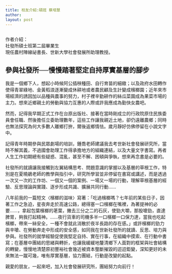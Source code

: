 ```yaml
---
title: 校友介紹:碩班 蔡培慧
author: 
layout: post
---
```


<span class="image right"><img src="{{ 'assets/images/alumni/cai01.jpg' | relative_url }}" alt="" /></span>

作者介紹：   
社發所碩士班第二屆畢業生  
現任農村陣線祕書長、世新大學社會發展所助理教授。
 	
## 參與社發所──慢慢踏著堅定自持厚實基層的腳步

我是一個鄉下人，想起小時候阿公插秧種田、自行育苗的細緻；以及政府水田轉作使得青翠綠地、金黃稻浪逐漸變成休耕地或者農民顧及生計變成檳榔園；近年來市 場經濟的誘因加以品種與農事的努力，村子裡辛勤耕作的絲瓜菜園成為果菜市場的主力。想來近鄉親土的勞動與協力互惠的人際或許我應成為勤快女農吧。 

然而，記得我早期正式工作在台原出版社、接著在當時剛成立的行政院原住民族委員會任職、然後擔任立委助理數年，這些工作讓我親近土地，卻仍遠離農鄉；同時也無法探究為何大多數人離鄉打拚，爾後返鄉情怯。歲月靜好仿佛停留在小說文字中。 

記得青年時期參與民眾劇場的培訓，鍾喬老師建議我去考世新社會發展研究所，當時不解其義，不過國會助理工作得承擔地方的組織連結，以及大量文字書寫。再者人生工作初期總有些疑惑、混亂，甚至不解、困頓與爭執，想來再念書是必要的。 

社發所的就讀讓我接觸到左翼結構思考、問題意識的掌握以及基層的草根工作，特別是在夏曉鵑老師的教學與指引中，研究所學習並非停留在書寫或講述，而是透過 一次又一次的工作坊、一個又一個的案例、一場又一場的行動，理解草根基層的經驗、反思理論與實踐、逐步形成共識、擴展共同行動……

八年前我的一篇短文〈檳榔的滋味〉寫著：「吃過檳榔嗎？七年前的某些日子，因著工作之急迫，星夜奔走於高速公路，總得塞一口檳榔在嘴裡，為著提神的必 要……，拿起包葉檳榔的荖葉，撇去三分之二的石灰，使勁大嚼，那股嗆勁，直達脾胃，夠我打起精神。……夜行貨車的司機多半一口檳榔一口保力達，當我也吃起 檳榔，帶來一絲安全，一種不會就此消散於夜半長路的存在感。」或許檳榔的勁力與辛嗆、在勞動奔走中形成的安全感，如同我在世新社發所的就讀、反思、培力與 參與。社發所的就學經驗促使我堅定自持、實在行事，在組織中摸索、在行動中書寫；在基層中團結的思緒與轉折，也讓我緩緩地釐清鄉下人面對的框架與社會結構 的轉變，慢慢地清楚原初豐裕社會幾近被資本壟斷摧毀的迢迢鉅變，深知更好的未來無法一蹴可幾，唯有厚實基層，協力團結，行動是改變的起點。 

親愛的朋友，一起來吧，加入社會發展研究所，團結努力向前行！
